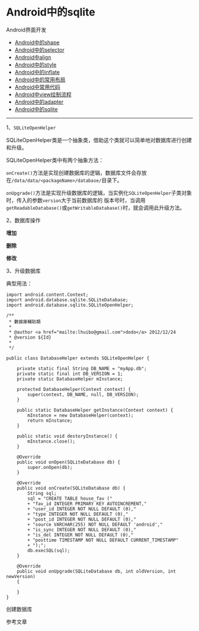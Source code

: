 Android中的sqlite
==================================================


Android界面开发

- [Android中的shape](https://github.com/addcn/ideas/blob/master/android/notes/android-base-shape.md)
- [Android中的selector](https://github.com/addcn/ideas/blob/master/android/notes/android-base-selector.md)
- [Android中align](https://github.com/addcn/ideas/blob/master/android/notes/android-base-align.md)
- [Android中的style](https://github.com/addcn/ideas/blob/master/android/notes/android-base-style.md)
- [Android中的inflate](https://github.com/addcn/ideas/blob/master/android/notes/android-base-inflate.md)
- [Android中的常用布局](https://github.com/addcn/ideas/blob/master/android/notes/android-base-layout.md)
- [Android中常用代码](https://github.com/addcn/ideas/blob/master/android/notes/android-base-code.md)
- [Android中view绘制流程](https://github.com/addcn/ideas/blob/master/android/notes/android-base-view.md)
- [Android中的adapter](https://github.com/addcn/ideas/blob/master/android/notes/android-base-adapter.md)
- [Android中的sqlite](https://github.com/addcn/ideas/blob/master/android/notes/android-base-sqlite.md)

----------



1、```SQLiteOpenHelper```

SQLiteOpenHelper类是一个抽象类，借助这个类就可以简单地对数据库进行创建和升级。

SQLiteOpenHelper类中有两个抽象方法：

```onCreate()```方法是实现创建数据库的逻辑，数据库文件会存放在```/data/data/<packageName>/database/```目录下。

```onUpgrade()```方法是实现升级数据库的逻辑，当实例化```SQLiteOpenHelper```子类对象时，传入的参数```version```大于当前数据库的 版本号时，当调用```getReadableDatabase()```或```getWritableDatabase()```时，就会调用此升级方法。



2、数据库操作

**增加**

**删除**

**修改**



3、升级数据库



典型用法：

		
	import android.content.Context;
	import android.database.sqlite.SQLiteDatabase;
	import android.database.sqlite.SQLiteOpenHelper;
	
	/**
	 * 數據庫輔助類
	 * 
	 * @author <a href="mailto:lhuibo@gmail.com">dodo</a> 2012/12/24
	 * @version ${Id}
	 * 
	 */
	
	public class DatabaseHelper extends SQLiteOpenHelper {
			
		private static final String DB_NAME = "myApp.db";
		private static final int DB_VERSION = 1;
		private static DatabaseHelper mInstance;
		
		protected DatabaseHelper(Context context) {
			super(context, DB_NAME, null, DB_VERSION);
		}
		
		public static DatabaseHelper getInstance(Context context) {
			mInstance = new DatabaseHelper(context);
			return mInstance;
		}
	
		public static void destoryInstance() {
			mInstance.close();
		}
	
		@Override
		public void onOpen(SQLiteDatabase db) {
			super.onOpen(db);
		}
	
		@Override
		public void onCreate(SQLiteDatabase db) {
			String sql;
			sql = "CREATE TABLE house_fav ("
	        + "fav_id INTEGER PRIMARY KEY AUTOINCREMENT,"
	        + "user_id INTEGER NOT NULL DEFAULT (0),"
	        + "type INTEGER NOT NULL DEFAULT (0),"
	        + "post_id INTEGER NOT NULL DEFAULT (0),"
	        + "source VARCHAR(255) NOT NULL DEFAULT 'android',"
	        + "is_sync INTEGER NOT NULL DEFAULT (0),"
	        + "is_del INTEGER NOT NULL DEFAULT (0),"
	        + "posttime TIMESTAMP NOT NULL DEFAULT CURRENT_TIMESTAMP"
	        + ");";
			db.execSQL(sql);
		}
	
		@Override
		public void onUpgrade(SQLiteDatabase db, int oldVersion, int newVersion) 
		{	
			
		}
	}



创建数据库


参考文章

